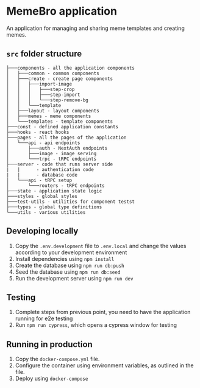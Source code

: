 # MemeBro application

An application for managing and sharing meme templates and creating memes.

## `src` folder structure
```
├───components - all the application components
│   ├───common - common components
│   ├───create - create page components
│   │   ├───import-image
│   │   │   ├───step-crop
│   │   │   ├───step-import
│   │   │   └───step-remove-bg
│   │   └───template
│   ├───layout - layout components
│   ├───memes - meme components
│   └───templates - template components
├───const - defined application constants
├───hooks - react hooks
├───pages - all the pages of the application
│   └───api - api endpoints
│       ├───auth - NextAuth endpoints
│       ├───image - image serving
│       └───trpc - tRPC endpoints
├───server - code that runs server side
|   |      - authentication code
|   |      - database code
│   └───api - tRPC setup
│       └───routers - tRPC endpoints
├───state - application state logic
├───styles - global styles
├───test-utils - utilities for component testst
├───types - global type definitions
└───utils - various utilities
```

## Developing locally
1. Copy the `.env.development` file to `.env.local` and change the values according to your development environment
2. Install dependencies using `npm install`
3. Create the database using `npm run db:push`
4. Seed the database using `npm run db:seed`
5. Run the development server using `npm run dev`

## Testing
1. Complete steps from previous point, you need to have the application running for e2e testing
2. Run `npm run cypress`, which opens a cypress window for testing

## Running in production
1. Copy the `docker-compose.yml` file. 
2. Configure the container using environment variables, as outlined in the file.
3. Deploy using `docker-compose`
